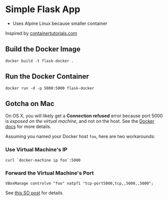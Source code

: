# Simple Flask App

* Uses Alpine Linux because smaller container

Inspired by [containertutorials.com](http://containertutorials.com/docker-compose/flask-simple-app.html)

## Build the Docker Image

```
docker build -t flask-docker .
```

## Run the Docker Container

```
docker run -d -p 5000:5000 flask-docker
```

## Gotcha on Mac

On OS X, you will likely get a **Connection refused** error because port 5000 is
*exposed on the virtual machine*, and not on the host. See the
[Docker docs](https://docs.docker.com/engine/installation/mac/#access-container-ports)
for more details.

Assuming you named your Docker host `foo`, here are two workarounds:

### Use Virtual Machine's IP

```
curl `docker-machine ip foo`:5000
```

### Forward the Virtual Machine's Port

```
VBoxManage controlvm "foo" natpf1 "tcp-port5000,tcp,,5000,,5000";
```

See [this SO post](http://stackoverflow.com/a/32175164/234233) for details.
